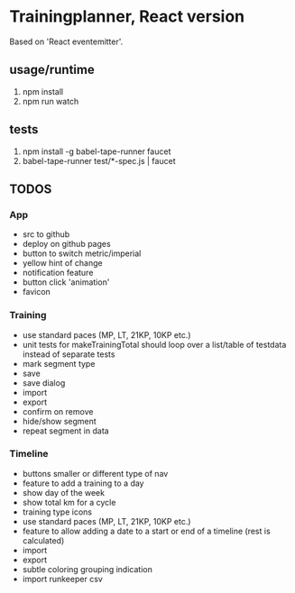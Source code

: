 
# Trainingplanner, React version

Based on 'React eventemitter'.

## usage/runtime
 1. npm install
 2. npm run watch

## tests
 1. npm install -g babel-tape-runner faucet
 2. babel-tape-runner test/*-spec.js | faucet

## TODOS

### App
- src to github
- deploy on github pages
- button to switch metric/imperial
- yellow hint of change
- notification feature
- button click 'animation'
- favicon

### Training
- use standard paces (MP, LT, 21KP, 10KP etc.)
- unit tests for makeTrainingTotal should loop over a list/table of testdata instead of separate tests
- mark segment type
- save
- save dialog
- import
- export
- confirm on remove
- hide/show segment
- repeat segment in data

### Timeline
- buttons smaller or different type of nav
- feature to add a training to a day
- show day of the week
- show total km for a cycle
- training type icons
- use standard paces (MP, LT, 21KP, 10KP etc.)
- feature to allow adding a date to a start or end of a timeline (rest is calculated)
- import
- export
- subtle coloring grouping indication
- import runkeeper csv
